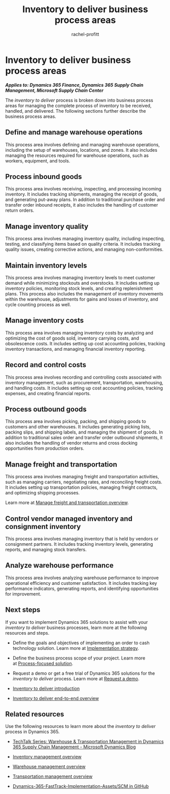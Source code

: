 ﻿---
title: Inventory to deliver business process areas
description: Get an overview for each of the business process areas in the inventory to deliver end-to-end business process flow in Dynamics 365 solutions.
ms.date: 07/25/2023
ms.topic: conceptual
author: rachel-profitt
ms.author: raprofit
ms.reviewer: edupont
---

# Inventory to deliver business process areas

***Applies to: Dynamics 365 Finance, Dynamics 365 Supply Chain Management, Microsoft Supply Chain Center***

The *inventory to deliver* process is broken down into business process areas for managing the complete process of inventory to be received, handled, and delivered. The following sections further describe the business process areas.

## Define and manage warehouse operations

This process area involves defining and managing warehouse operations, including the setup of warehouses, locations, and zones. It also includes managing the resources required for warehouse operations, such as workers, equipment, and tools<!--For more information, see \[Define and manage warehouse operations link\]TODO:Add link-->.

## Process inbound goods

This process area involves receiving, inspecting, and processing incoming inventory. It includes tracking shipments, managing the receipt of goods, and generating put-away plans. In addition to traditional purchase order and transfer order inbound receipts, it also includes the handling of customer return orders<!--For more information, see \[Process inbound goods link\]TODO:Add link-->.

## Manage inventory quality

This process area involves managing inventory quality, including inspecting, testing, and classifying items based on quality criteria. It includes tracking quality issues, creating corrective actions, and managing non-conformities<!--For more information, see \[Manage inventory quality link\]TODO:Add link-->.

## Maintain inventory levels

This process area involves managing inventory levels to meet customer demand while minimizing stockouts and overstocks. It includes setting up inventory policies, monitoring stock levels, and creating replenishment plans. This process also includes the management of inventory movements within the warehouse, adjustments for gains and losses of inventory, and cycle counting process as well<!--For more information, see \[Maintain inventory levels link\]TODO:Add link-->.

## Manage inventory costs

This process area involves managing inventory costs by analyzing and optimizing the cost of goods sold, inventory carrying costs, and obsolescence costs. It includes setting up cost accounting policies, tracking inventory transactions, and managing financial inventory reporting<!--For more information, see \[Manage inventory costs link\]TODO:Add link-->.

## Record and control costs

This process area involves recording and controlling costs associated with inventory management, such as procurement, transportation, warehousing, and handling costs. It includes setting up cost accounting policies, tracking expenses, and creating financial reports<!--For more information, see \[Record and control costs link\]TODO:Add link-->.

## Process outbound goods

This process area involves picking, packing, and shipping goods to customers and other warehouses. It includes generating picking lists, packing slips, and shipping labels, and managing the shipment of goods. In addition to traditional sales order and transfer order outbound shipments, it also includes the handling of vendor returns and cross docking opportunities from production orders<!--For more information, see \[Process outbound goods link\]TODO:Add link-->.

## Manage freight and transportation

This process area involves managing freight and transportation activities, such as managing carriers, negotiating rates, and reconciling freight costs. It includes setting up transportation policies, managing freight contracts, and optimizing shipping processes.  

Learn more at [Manage freight and transportation overview](inventory-to-deliver-manage-freight-transportation.md).  

## Control vendor managed inventory and consignment inventory

This process area involves managing inventory that is held by vendors or consignment partners. It includes tracking inventory levels, generating reports, and managing stock transfers<!--For more information, see \[Control vendor managed inventory and consignment inventory link\]TODO:Add link-->.

## Analyze warehouse performance

This process area involves analyzing warehouse performance to improve operational efficiency and customer satisfaction. It includes tracking key performance indicators, generating reports, and identifying opportunities for improvement<!--For more information, see \[Analyze warehouse performance link\]TODO:Add link-->.

## Next steps

If you want to implement Dynamics 365 solutions to assist with your *inventory to deliver* business processes, learn more at the following resources and steps.

- Define the goals and objectives of implementing an order to cash technology solution. Learn more at [Implementation strategy](../implementation-guide/implementation-strategy.md).

- Define the business process scope of your project. Learn more at [Process-focused solution](../implementation-guide/process-focused-solution.md).

- Request a demo or get a free trial of Dynamics 365 solutions for the *inventory to deliver* process. Learn more at [Request a demo](https://dynamics.microsoft.com/dynamics-365-free-trial/).

- [Inventory to deliver introduction](inventory-to-deliver-introduction.md)

- [Inventory to deliver end-to-end overview](inventory-to-deliver-overview.md)

## Related resources

Use the following resources to learn more about the *inventory to deliver* process in Dynamics 365.

- [TechTalk Series: Warehouse & Transportation Management in Dynamics 365 Supply Chain Management - Microsoft Dynamics Blog](https://community.dynamics.com/blogs/post/?postid=4b4d8aa8-2922-4fe8-b93f-a404cb59e5d4)

- [Inventory management overview](/dynamics365/supply-chain/inventory/inventory-home-page)

- [Warehouse management overview](/dynamics365/supply-chain/warehousing/warehouse-management-overview)

- [Transportation management overview](/dynamics365/supply-chain/transportation/transportation-management-overview)

- [Dynamics-365-FastTrack-Implementation-Assets/SCM in GitHub](https://github.com/microsoft/Dynamics-365-FastTrack-Implementation-Assets/tree/master/SCM)

<!--## Tags
*Stakeholders:* Functional consultant, Business analyst, Accounts payable lead, Accounts receivable lead, Finance lead, Sales lead, Purchasing lead, Production lead, Supply chain lead, Warehouse lead, Transportation lead

*Products:* Dynamics 365 Finance, Dynamics 365 Supply Chain Management, Microsoft Supply Chain Center
